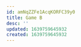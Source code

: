 ```yaml
---
id: amNqZZFe1AcqKORFC39y0
title: Game B
desc: ''
updated: 1639759645932
created: 1639759645932
---
```


